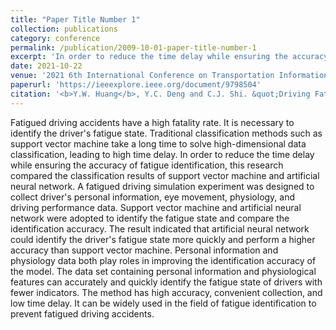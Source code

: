 ```yaml
---
title: "Paper Title Number 1"
collection: publications
category: conference
permalink: /publication/2009-10-01-paper-title-number-1
excerpt: 'In order to reduce the time delay while ensuring the accuracy of fatigue identification, this research compared the classification results of support vector machine and artificial neural network.'
date: 2021-10-22
venue: '2021 6th International Conference on Transportation Information and Safety (ICTIS)'
paperurl: 'https://ieeexplore.ieee.org/document/9798504'
citation: '<b>Y.W. Huang</b>, Y.C. Deng and C.J. Shi. &quot;Driving Fatigue Identification Based on Multiple Non-intrusive Indicators&quot;, <i>2021 6th International Conference on Transportation Information and Safety (ICTIS)</i>, 2021, pp. 118-123. <b>(Best paper award)</b>'
---
```

Fatigued driving accidents have a high fatality rate. It is necessary to identify the driver's fatigue state. Traditional classification methods such as support vector machine take a long time to solve high-dimensional data classification, leading to high time delay. In order to reduce the time delay while ensuring the accuracy of fatigue identification, this research compared the classification results of support vector machine and artificial neural network. A fatigued driving simulation experiment was designed to collect driver's personal information, eye movement, physiology, and driving performance data. Support vector machine and artificial neural network were adopted to identify the fatigue state and compare the identification accuracy. The result indicated that artificial neural network could identify the driver's fatigue state more quickly and perform a higher accuracy than support vector machine. Personal information and physiology data both play roles in improving the identification accuracy of the model. The data set containing personal information and physiological features can accurately and quickly identify the fatigue state of drivers with fewer indicators. The method has high accuracy, convenient collection, and low time delay. It can be widely used in the field of fatigue identification to prevent fatigued driving accidents.
